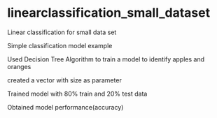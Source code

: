 # linearclassification_small_dataset

Linear classification for small data set

Simple classification model example 

Used Decision Tree Algorithm to train a model to identify apples and oranges 

created a vector with size as parameter

Trained model with 80% train and 20% test data

Obtained model performance(accuracy)
